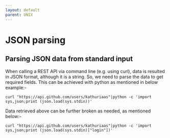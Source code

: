 ```yaml
---
layout: default
parent: UNIX
---
```

# JSON parsing

## Parsing JSON data from standard input

When calling a REST API via command line (e.g. using curl), data is resulted in JSON format, although it is a string. So, we need to parse the data to get required fields. This can be achieved with python as mentioned in below example:-

```shell
curl "https://api.github.com/users/kathuriaas"|python -c 'import sys,json;print (json.load(sys.stdin))'
```

Data retrieved above can be further broken as needed, as mentioned below:-

```shell
curl "https://api.github.com/users/kathuriaas"|python -c 'import sys,json;print (json.load(sys.stdin)["login"])'
```
